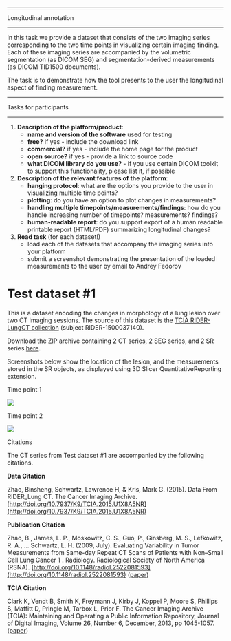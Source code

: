 **********************
Longitudinal annotation
**********************

In this task we provide a dataset that consists of the two imaging series corresponding to the two time points in visualizing certain imaging finding. Each of these imaging series are accompanied by the volumetric segmentation \(as DICOM SEG\) and segmentation-derived measurements \(as DICOM TID1500 documents\).

The task is to demonstrate how the tool presents to the user the longitudinal aspect of finding measurement.

**********************
Tasks for participants
**********************

1. **Description of the platform/product**:
   * **name and version of the software** used for testing
   * **free?** if yes - include the download link
   * **commercial?** if yes - include the home page for the product
   * **open source?** if yes - provide a link to source code
   * **what DICOM library do you use?** - if you use certain DICOM toolkit to support this functionality, please list it, if possible
2. **Description of the relevant features of the platform**:
   * **hanging protocol**: what are the options you provide to the user in visualizing multiple time points?
   * **plotting**: do you have an option to plot changes in measurements?
   * **handling multiple timepoints/measurements/findings**: how do you handle increasing number of timepoints? measurements? findings?
   * **human-readable report**: do you support export of a human readable printable report \(HTML/PDF\) summarizing longitudinal changes?
3. **Read task** \(for each dataset!\)
   * load each of the datasets that accompany the imaging series into your platform
   * submit a screenshot demonstrating the presentation of the loaded measurements to the user by email to Andrey Fedorov

Test dataset #1
===============

This is a dataset encoding the changes in morphology of a lung lesion over two CT imaging sessions. The source of this dataset is the [TCIA RIDER-LungCT collection](https://wiki.cancerimagingarchive.net/display/Public/RIDER+Lung+CT) \(subject RIDER-1500037140\).

Download the ZIP archive containing 2 CT series, 2 SEG series, and 2 SR series [here](http://slicer.kitware.com/midas3/download/item/313148/RIDER-1500037140.zip).

Screenshots below show the location of the lesion, and the measurements stored in the SR objects, as displayed using 3D Slicer QuantitativeReporting extension.

Time point 1


![](../.gitbook/assets/rider-1500037140-1.jpg)

Time point 2



![](../.gitbook/assets/rider-1500037140-2.jpg)

Citations


The CT series from Test dataset \#1 are accompanied by the following citations.

**Data Citation**

Zhao, Binsheng, Schwartz, Lawrence H, & Kris, Mark G. \(2015\). Data From RIDER\_Lung CT. The Cancer Imaging Archive. [http://doi.org/10.7937/K9/TCIA.2015.U1X8A5NR](http://doi.org/10.7937/K9/TCIA.2015.U1X8A5NR)

**Publication Citation**

Zhao, B., James, L. P., Moskowitz, C. S., Guo, P., Ginsberg, M. S., Lefkowitz, R. A., … Schwartz, L. H. \(2009, July\). Evaluating Variability in Tumor Measurements from Same-day Repeat CT Scans of Patients with Non–Small Cell Lung Cancer 1 . Radiology. Radiological Society of North America \(RSNA\). [http://doi.org/10.1148/radiol.2522081593](http://doi.org/10.1148/radiol.2522081593) \([paper](http://pubs.rsna.org/doi/abs/10.1148/radiol.2522081593)\)

**TCIA Citation**

Clark K, Vendt B, Smith K, Freymann J, Kirby J, Koppel P, Moore S, Phillips S, Maffitt D, Pringle M, Tarbox L, Prior F. The Cancer Imaging Archive \(TCIA\): Maintaining and Operating a Public Information Repository, Journal of Digital Imaging, Volume 26, Number 6, December, 2013, pp 1045-1057. \([paper](http://link.springer.com/article/10.1007%2Fs10278-013-9622-7)\)
